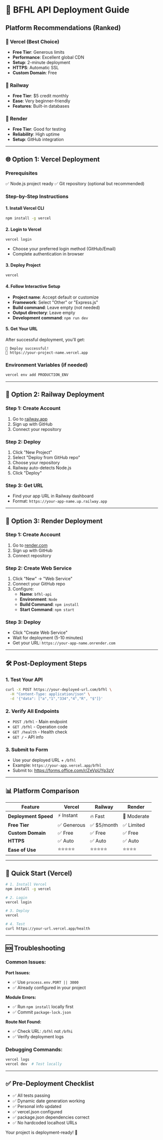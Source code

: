 # 🚀 BFHL API Deployment Guide

## Platform Recommendations (Ranked)

### 🥇 **Vercel (Best Choice)**
- **Free Tier**: Generous limits
- **Performance**: Excellent global CDN
- **Setup**: 2-minute deployment
- **HTTPS**: Automatic SSL
- **Custom Domain**: Free

### 🥈 **Railway** 
- **Free Tier**: $5 credit monthly
- **Ease**: Very beginner-friendly
- **Features**: Built-in databases

### 🥉 **Render**
- **Free Tier**: Good for testing
- **Reliability**: High uptime
- **Setup**: GitHub integration

---

## 🌐 **Option 1: Vercel Deployment**

### **Prerequisites**
✅ Node.js project ready
✅ Git repository (optional but recommended)

### **Step-by-Step Instructions**

#### **1. Install Vercel CLI**
```bash
npm install -g vercel
```

#### **2. Login to Vercel**
```bash
vercel login
```
- Choose your preferred login method (GitHub/Email)
- Complete authentication in browser

#### **3. Deploy Project**
```bash
vercel
```

#### **4. Follow Interactive Setup**
- **Project name**: Accept default or customize
- **Framework**: Select "Other" or "Express.js"
- **Build command**: Leave empty (not needed)
- **Output directory**: Leave empty
- **Development command**: `npm run dev`

#### **5. Get Your URL**
After successful deployment, you'll get:
```
🎉 Deploy successful!
📄 https://your-project-name.vercel.app
```

### **Environment Variables (if needed)**
```bash
vercel env add PRODUCTION_ENV
```

---

## 🚂 **Option 2: Railway Deployment**

### **Step 1: Create Account**
1. Go to [railway.app](https://railway.app)
2. Sign up with GitHub
3. Connect your repository

### **Step 2: Deploy**
1. Click "New Project"
2. Select "Deploy from GitHub repo"
3. Choose your repository
4. Railway auto-detects Node.js
5. Click "Deploy"

### **Step 3: Get URL**
- Find your app URL in Railway dashboard
- Format: `https://your-app-name.up.railway.app`

---

## 🎨 **Option 3: Render Deployment**

### **Step 1: Create Account**
1. Go to [render.com](https://render.com)
2. Sign up with GitHub
3. Connect repository

### **Step 2: Create Web Service**
1. Click "New" → "Web Service"
2. Connect your GitHub repo
3. Configure:
   - **Name**: `bfhl-api`
   - **Environment**: `Node`
   - **Build Command**: `npm install`
   - **Start Command**: `npm start`

### **Step 3: Deploy**
- Click "Create Web Service"
- Wait for deployment (5-10 minutes)
- Get your URL: `https://your-app-name.onrender.com`

---

## 🛠️ **Post-Deployment Steps**

### **1. Test Your API**
```bash
curl -X POST https://your-deployed-url.com/bfhl \
  -H "Content-Type: application/json" \
  -d '{"data": ["a","1","334","4","R", "$"]}'
```

### **2. Verify All Endpoints**
- `POST /bfhl` - Main endpoint
- `GET /bfhl` - Operation code
- `GET /health` - Health check
- `GET /` - API info

### **3. Submit to Form**
- Use your deployed URL + `/bfhl`
- Example: `https://your-app.vercel.app/bfhl`
- Submit to: https://forms.office.com/r/ZeVpUYp3zV

---

## 📊 **Platform Comparison**

| Feature | Vercel | Railway | Render |
|---------|--------|---------|---------|
| **Deployment Speed** | ⚡ Instant | 🔥 Fast | 🐌 Moderate |
| **Free Tier** | ✅ Generous | ✅ $5/month | ✅ Limited |
| **Custom Domain** | ✅ Free | ✅ Free | ✅ Free |
| **HTTPS** | ✅ Auto | ✅ Auto | ✅ Auto |
| **Ease of Use** | ⭐⭐⭐⭐⭐ | ⭐⭐⭐⭐⭐ | ⭐⭐⭐⭐ |

---

## 🎯 **Quick Start (Vercel)**

```bash
# 1. Install Vercel
npm install -g vercel

# 2. Login
vercel login

# 3. Deploy
vercel

# 4. Test
curl https://your-url.vercel.app/health
```

---

## 🆘 **Troubleshooting**

### **Common Issues:**

**Port Issues:**
- ✅ Use `process.env.PORT || 3000`
- ✅ Already configured in your project

**Module Errors:**
- ✅ Run `npm install` locally first
- ✅ Commit `package-lock.json`

**Route Not Found:**
- ✅ Check URL: `/bfhl` not `/bfhi`
- ✅ Verify deployment logs

### **Debugging Commands:**
```bash
vercel logs
vercel dev  # Test locally
```

---

## ✅ **Pre-Deployment Checklist**

- ✅ All tests passing
- ✅ Dynamic date generation working
- ✅ Personal info updated
- ✅ vercel.json configured
- ✅ package.json dependencies correct
- ✅ No hardcoded localhost URLs

Your project is deployment-ready! 🚀
